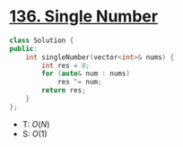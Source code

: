 # [136\. Single Number](https://leetcode.com/problems/single-number/)

```cpp
class Solution {
public:
    int singleNumber(vector<int>& nums) {
        int res = 0;
        for (auto& num : nums)
            res ^= num;
        return res;
    }
};
```

- T: $O(N)$
- S: $O(1)$
